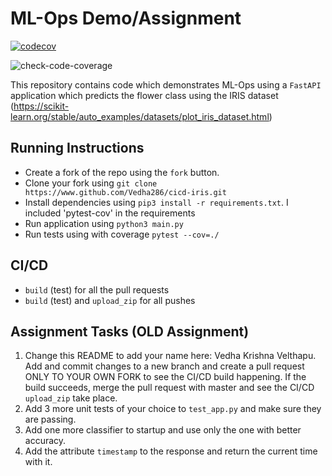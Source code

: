 # ML-Ops Demo/Assignment
[![codecov](https://codecov.io/gh/Vedha286/cicd-iris/branch/master/graph/badge.svg?token=O0PHAA78UA)](https://codecov.io/gh/Vedha286/cicd-iris)

![check-code-coverage](https://img.shields.io/badge/code--coverage-100%25-brightgreen)


This repository contains code which demonstrates ML-Ops using a `FastAPI` application which predicts the flower class using the IRIS dataset (https://scikit-learn.org/stable/auto_examples/datasets/plot_iris_dataset.html)

## Running Instructions

- Create a fork of the repo using the `fork` button.
- Clone your fork using `git clone https://www.github.com/Vedha286/cicd-iris.git`
- Install dependencies using `pip3 install -r requirements.txt`. I included 'pytest-cov' in the requirements
- Run application using `python3 main.py`
- Run tests using with coverage `pytest --cov=./`

## CI/CD

- `build` (test) for all the pull requests
- `build` (test) and `upload_zip` for all pushes

## Assignment Tasks (OLD Assignment)

1. Change this README to add your name here: Vedha Krishna Velthapu. Add and commit changes to a new branch and create a pull request ONLY TO YOUR OWN FORK to see the CI/CD build happening. If the build succeeds, merge the pull request with master and see the CI/CD `upload_zip` take place.
2. Add 3 more unit tests of your choice to `test_app.py` and make sure they are passing.
3. Add one more classifier to startup and use only the one with better accuracy.
4. Add the attribute `timestamp` to the response and return the current time with it.
